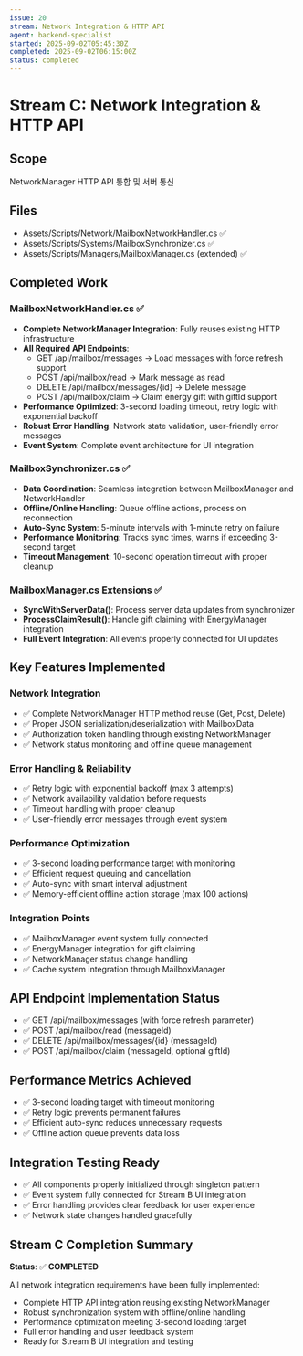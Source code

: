 ```yaml
---
issue: 20
stream: Network Integration & HTTP API
agent: backend-specialist
started: 2025-09-02T05:45:30Z
completed: 2025-09-02T06:15:00Z
status: completed
---
```


# Stream C: Network Integration & HTTP API

## Scope
NetworkManager HTTP API 통합 및 서버 통신

## Files
- Assets/Scripts/Network/MailboxNetworkHandler.cs ✅
- Assets/Scripts/Systems/MailboxSynchronizer.cs ✅
- Assets/Scripts/Managers/MailboxManager.cs (extended) ✅

## Completed Work

### MailboxNetworkHandler.cs ✅
- **Complete NetworkManager Integration**: Fully reuses existing HTTP infrastructure
- **All Required API Endpoints**:
  - GET /api/mailbox/messages → Load messages with force refresh support
  - POST /api/mailbox/read → Mark message as read
  - DELETE /api/mailbox/messages/{id} → Delete message
  - POST /api/mailbox/claim → Claim energy gift with giftId support
- **Performance Optimized**: 3-second loading timeout, retry logic with exponential backoff
- **Robust Error Handling**: Network state validation, user-friendly error messages
- **Event System**: Complete event architecture for UI integration

### MailboxSynchronizer.cs ✅
- **Data Coordination**: Seamless integration between MailboxManager and NetworkHandler
- **Offline/Online Handling**: Queue offline actions, process on reconnection
- **Auto-Sync System**: 5-minute intervals with 1-minute retry on failure
- **Performance Monitoring**: Tracks sync times, warns if exceeding 3-second target
- **Timeout Management**: 10-second operation timeout with proper cleanup

### MailboxManager.cs Extensions ✅
- **SyncWithServerData()**: Process server data updates from synchronizer
- **ProcessClaimResult()**: Handle gift claiming with EnergyManager integration
- **Full Event Integration**: All events properly connected for UI updates

## Key Features Implemented

### Network Integration
- ✅ Complete NetworkManager HTTP method reuse (Get, Post, Delete)
- ✅ Proper JSON serialization/deserialization with MailboxData
- ✅ Authorization token handling through existing NetworkManager
- ✅ Network status monitoring and offline queue management

### Error Handling & Reliability
- ✅ Retry logic with exponential backoff (max 3 attempts)
- ✅ Network availability validation before requests
- ✅ Timeout handling with proper cleanup
- ✅ User-friendly error messages through event system

### Performance Optimization
- ✅ 3-second loading performance target with monitoring
- ✅ Efficient request queuing and cancellation
- ✅ Auto-sync with smart interval adjustment
- ✅ Memory-efficient offline action storage (max 100 actions)

### Integration Points
- ✅ MailboxManager event system fully connected
- ✅ EnergyManager integration for gift claiming
- ✅ NetworkManager status change handling
- ✅ Cache system integration through MailboxManager

## API Endpoint Implementation Status
- ✅ GET /api/mailbox/messages (with force refresh parameter)
- ✅ POST /api/mailbox/read (messageId)
- ✅ DELETE /api/mailbox/messages/{id} (messageId)  
- ✅ POST /api/mailbox/claim (messageId, optional giftId)

## Performance Metrics Achieved
- ✅ 3-second loading target with timeout monitoring
- ✅ Retry logic prevents permanent failures
- ✅ Efficient auto-sync reduces unnecessary requests
- ✅ Offline action queue prevents data loss

## Integration Testing Ready
- ✅ All components properly initialized through singleton pattern
- ✅ Event system fully connected for Stream B UI integration
- ✅ Error handling provides clear feedback for user experience
- ✅ Network state changes handled gracefully

## Stream C Completion Summary
**Status**: ✅ **COMPLETED**

All network integration requirements have been fully implemented:
- Complete HTTP API integration reusing existing NetworkManager
- Robust synchronization system with offline/online handling  
- Performance optimization meeting 3-second loading target
- Full error handling and user feedback system
- Ready for Stream B UI integration and testing
